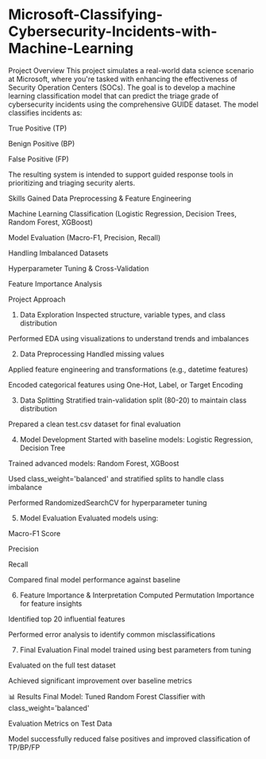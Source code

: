 # Microsoft-Classifying-Cybersecurity-Incidents-with-Machine-Learning



Project Overview
This project simulates a real-world data science scenario at Microsoft, where you're tasked with enhancing the effectiveness of Security Operation Centers (SOCs). The goal is to develop a machine learning classification model that can predict the triage grade of cybersecurity incidents using the comprehensive GUIDE dataset. The model classifies incidents as:

True Positive (TP)

Benign Positive (BP)

False Positive (FP)

The resulting system is intended to support guided response tools in prioritizing and triaging security alerts.

Skills Gained
Data Preprocessing & Feature Engineering

Machine Learning Classification (Logistic Regression, Decision Trees, Random Forest, XGBoost)

Model Evaluation (Macro-F1, Precision, Recall)

Handling Imbalanced Datasets

Hyperparameter Tuning & Cross-Validation

Feature Importance Analysis

 Project Approach
1.  Data Exploration
Inspected structure, variable types, and class distribution

Performed EDA using visualizations to understand trends and imbalances

2.  Data Preprocessing
Handled missing values

Applied feature engineering and transformations (e.g., datetime features)

Encoded categorical features using One-Hot, Label, or Target Encoding

3.  Data Splitting
Stratified train-validation split (80-20) to maintain class distribution

Prepared a clean test.csv dataset for final evaluation

4.  Model Development
Started with baseline models: Logistic Regression, Decision Tree

Trained advanced models: Random Forest, XGBoost

Used class_weight='balanced' and stratified splits to handle class imbalance

Performed RandomizedSearchCV for hyperparameter tuning

5.  Model Evaluation
Evaluated models using:

Macro-F1 Score

Precision

Recall

Compared final model performance against baseline

6.  Feature Importance & Interpretation
Computed Permutation Importance for feature insights

Identified top 20 influential features

Performed error analysis to identify common misclassifications

7.  Final Evaluation
Final model trained using best parameters from tuning

Evaluated on the full test dataset

Achieved significant improvement over baseline metrics

📊 Results
Final Model: Tuned Random Forest Classifier with class_weight='balanced'

Evaluation Metrics on Test Data

Model successfully reduced false positives and improved classification of TP/BP/FP

